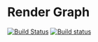 # Render Graph

[![Build Status](https://travis-ci.org/magestik/render-graph.svg?branch=master)](https://travis-ci.org/magestik/render-graph) [![Build status](https://ci.appveyor.com/api/projects/status/48243u1etk7jsonx/branch/master?svg=true)](https://ci.appveyor.com/project/magestik/render-graph/branch/master)
